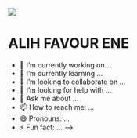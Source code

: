  ![](https://komarev.com/ghpvc/?username=ennyufedo&style=plastic&color=red&label=PROFILE+VIEWS)

# ALIH FAVOUR ENE

- 🔭 I’m currently working on ...
- 🌱 I’m currently learning ...
- 👯 I’m looking to collaborate on ...
- 🤔 I’m looking for help with ...
- 💬 Ask me about ...
- 📫 How to reach me: ...
- 😄 Pronouns: ...
- ⚡ Fun fact: ...
-->
